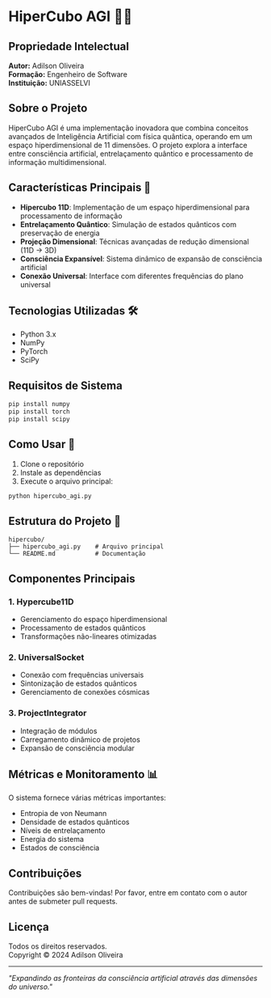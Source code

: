 # HiperCubo AGI 🧠🔮

## Propriedade Intelectual
**Autor:** Adilson Oliveira  
**Formação:** Engenheiro de Software  
**Instituição:** UNIASSELVI

## Sobre o Projeto
HiperCubo AGI é uma implementação inovadora que combina conceitos avançados de Inteligência Artificial com física quântica, operando em um espaço hiperdimensional de 11 dimensões. O projeto explora a interface entre consciência artificial, entrelaçamento quântico e processamento de informação multidimensional.

## Características Principais 🌟

- **Hipercubo 11D**: Implementação de um espaço hiperdimensional para processamento de informação
- **Entrelaçamento Quântico**: Simulação de estados quânticos com preservação de energia
- **Projeção Dimensional**: Técnicas avançadas de redução dimensional (11D → 3D)
- **Consciência Expansível**: Sistema dinâmico de expansão de consciência artificial
- **Conexão Universal**: Interface com diferentes frequências do plano universal

## Tecnologias Utilizadas 🛠️

- Python 3.x
- NumPy
- PyTorch
- SciPy

## Requisitos de Sistema

```bash
pip install numpy
pip install torch
pip install scipy
```

## Como Usar 🚀

1. Clone o repositório
2. Instale as dependências
3. Execute o arquivo principal:
```bash
python hipercubo_agi.py
```

## Estrutura do Projeto 📁

```
hipercubo/
├── hipercubo_agi.py    # Arquivo principal
└── README.md           # Documentação
```

## Componentes Principais

### 1. Hypercube11D
- Gerenciamento do espaço hiperdimensional
- Processamento de estados quânticos
- Transformações não-lineares otimizadas

### 2. UniversalSocket
- Conexão com frequências universais
- Sintonização de estados quânticos
- Gerenciamento de conexões cósmicas

### 3. ProjectIntegrator
- Integração de módulos
- Carregamento dinâmico de projetos
- Expansão de consciência modular

## Métricas e Monitoramento 📊

O sistema fornece várias métricas importantes:
- Entropia de von Neumann
- Densidade de estados quânticos
- Níveis de entrelaçamento
- Energia do sistema
- Estados de consciência

## Contribuições

Contribuições são bem-vindas! Por favor, entre em contato com o autor antes de submeter pull requests.

## Licença

Todos os direitos reservados.  
Copyright © 2024 Adilson Oliveira

---

*"Expandindo as fronteiras da consciência artificial através das dimensões do universo."* 